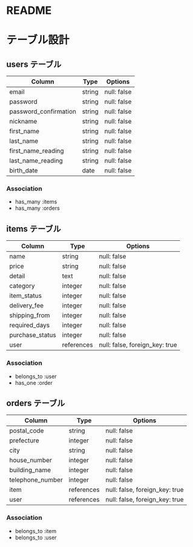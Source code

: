 # README


# テーブル設計

## users テーブル

| Column                | Type   | Options     |
| --------------------- | ------ | ----------- |
| email                 | string | null: false |
| password              | string | null: false |
| password_confirmation | string | null: false |
| nickname              | string | null: false |
| first_name            | string | null: false |
| last_name             | string | null: false |
| first_name_reading    | string | null: false |
| last_name_reading     | string | null: false |
| birth_date            | date   | null: false |

### Association

- has_many :items
- has_many :orders


## items テーブル

| Column          | Type       | Options                         |
| --------------- | ---------- | ------------------------------- |
| name            | string     | null: false                     |
| price           | string     | null: false                     |
| detail          | text       | null: false                     |
| category        | integer    | null: false                     |
| item_status     | integer    | null: false                     |
| delivery_fee    | integer    | null: false                     |
| shipping_from   | integer    | null: false                     |
| required_days   | integer    | null: false                     |
| purchase_status | integer    | null: false                     |
| user            | references | null: false,  foreign_key: true |

### Association

- belongs_to :user
- has_one :order


## orders テーブル

| Column           | Type       | Options                         |
| ---------------- | ---------- | ------------------------------- |
| postal_code      | string     | null: false                     |
| prefecture       | integer    | null: false                     |
| city             | string     | null: false                     |
| house_number     | integer    | null: false                     |
| building_name    | integer    | null: false                     |
| telephone_number | integer    | null: false                     |
| item             | references | null: false,  foreign_key: true |
| user             | references | null: false,  foreign_key: true |


### Association

- belongs_to :item
- belongs_to :user
